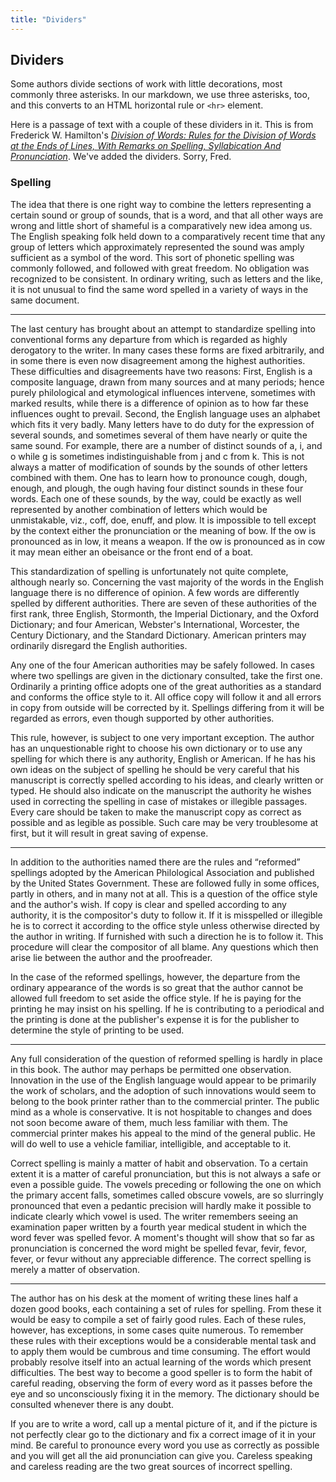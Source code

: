 ```yaml
---
title: "Dividers"
---
```


## Dividers

Some authors divide sections of work with little decorations, most commonly three asterisks. In our markdown, we use three asterisks, too, and this converts to an HTML horizontal rule or `<hr>` element.

Here is a passage of text with a couple of these dividers in it. This is from Frederick W. Hamilton's [*Division of Words: Rules for the Division of Words at the Ends of Lines, With Remarks on Spelling, Syllabication And Pronunciation*](http://www.gutenberg.org/files/17016/17016-h/17016-h.htm). We've added the dividers. Sorry, Fred.

### Spelling

The idea that there is one right way to combine the letters representing a certain sound or group of sounds, that is a word, and that all other ways are wrong and little short of shameful is a comparatively new idea among us. The English speaking folk held down to a comparatively recent time that any group of letters which approximately represented the sound was amply sufficient as a symbol of the word. This sort of phonetic spelling was commonly followed, and followed with great freedom. No obligation was recognized to be consistent. In ordinary writing, such as letters and the like, it is not unusual to find the same word spelled in a variety of ways in the same document.

***

The last century has brought about an attempt to standardize spelling into conventional forms any departure from which is regarded as highly derogatory to the writer. In many cases these forms are fixed arbitrarily, and in some there is even now disagreement among the highest authorities. These difficulties and disagreements have two reasons: First, English is a composite language, drawn from many sources and at many periods; hence purely philological and etymological influences intervene, sometimes with marked results, while there is a difference of opinion as to how far these influences ought to prevail. Second, the English language uses an alphabet which fits it very badly. Many letters have to do duty for the expression of several sounds, and sometimes several of them have nearly or quite the same sound. For example, there are a number of distinct sounds of a, i, and o while g is sometimes indistinguishable from j and c from k. This is not always a matter of modification of sounds by the sounds of other letters combined with them. One has to learn how to pronounce cough, dough, enough, and plough, the ough having four distinct sounds in these four words. Each one of these sounds, by the way, could be exactly as well represented by another combination of letters which would be unmistakable, viz., coff, doe, enuff, and plow. It is impossible to tell except by the context either the pronunciation or the meaning of bow. If the ow is pronounced as in low, it means a weapon. If the ow is pronounced as in cow it may mean either an obeisance or the front end of a boat.

This standardization of spelling is unfortunately not quite complete, although nearly so. Concerning the vast majority of the words in the English language there is no difference of opinion. A few words are differently spelled by different authorities. There are seven of these authorities of the first rank, three English, Stormonth, the Imperial Dictionary, and the Oxford Dictionary; and four American, Webster's International, Worcester, the Century Dictionary, and the Standard Dictionary. American printers may ordinarily disregard the English authorities.

Any one of the four American authorities may be safely followed. In cases where two spellings are given in the dictionary consulted, take the first one. Ordinarily a printing office adopts one of the great authorities as a standard and conforms the office style to it. All office copy will follow it and all errors in copy from outside will be corrected by it. Spellings differing from it will be regarded as errors, even though supported by other authorities.

This rule, however, is subject to one very important exception. The author has an unquestionable right to choose his own dictionary or to use any spelling for which there is any authority, English or American. If he has his own ideas on the subject of spelling he should be very careful that his manuscript is correctly spelled according to his ideas, and clearly written or typed. He should also indicate on the manuscript the authority he wishes used in correcting the spelling in case of mistakes or illegible passages. Every care should be taken to make the manuscript copy as correct as possible and as legible as possible. Such care may be very troublesome at first, but it will result in great saving of expense.

***

In addition to the authorities named there are the rules and “reformed” spellings adopted by the American Philological Association and published by the United States Government. These are followed fully in some offices, partly in others, and in many not at all. This is a question of the office style and the author's wish. If copy is clear and spelled according to any authority, it is the compositor's duty to follow it. If it is misspelled or illegible he is to correct it according to the office style unless otherwise directed by the author in writing. If furnished with such a direction he is to follow it. This procedure will clear the compositor of all blame. Any questions which then arise lie between the author and the proofreader.

In the case of the reformed spellings, however, the departure from the ordinary appearance of the words is so great that the author cannot be allowed full freedom to set aside the office style. If he is paying for the printing he may insist on his spelling. If he is contributing to a periodical and the printing is done at the publisher's expense it is for the publisher to determine the style of printing to be used.

***

Any full consideration of the question of reformed spelling is hardly in place in this book. The author may perhaps be permitted one observation. Innovation in the use of the English language would appear to be primarily the work of scholars, and the adoption of such innovations would seem to belong to the book printer rather than to the commercial printer. The public mind as a whole is conservative. It is not hospitable to changes and does not soon become aware of them, much less familiar with them. The commercial printer makes his appeal to the mind of the general public. He will do well to use a vehicle familiar, intelligible, and acceptable to it.

Correct spelling is mainly a matter of habit and observation. To a certain extent it is a matter of careful pronunciation, but this is not always a safe or even a possible guide. The vowels preceding or following the one on which the primary accent falls, sometimes called obscure vowels, are so slurringly pronounced that even a pedantic precision will hardly make it possible to indicate clearly which vowel is used. The writer remembers seeing an examination paper written by a fourth year medical student in which the word fever was spelled fevor. A moment's thought will show that so far as pronunciation is concerned the word might be spelled fevar, fevir, fevor, fever, or fevur without any appreciable difference. The correct spelling is merely a matter of observation.

***

The author has on his desk at the moment of writing these lines half a dozen good books, each containing a set of rules for spelling. From these it would be easy to compile a set of fairly good rules. Each of these rules, however, has exceptions, in some cases quite numerous. To remember these rules with their exceptions would be a considerable mental task and to apply them would be cumbrous and time consuming. The effort would probably resolve itself into an actual learning of the words which present difficulties. The best way to become a good speller is to form the habit of careful reading, observing the form of every word as it passes before the eye and so unconsciously fixing it in the memory. The dictionary should be consulted whenever there is any doubt.

If you are to write a word, call up a mental picture of it, and if the picture is not perfectly clear go to the dictionary and fix a correct image of it in your mind. Be careful to pronounce every word you use as correctly as possible and you will get all the aid pronunciation can give you. Careless speaking and careless reading are the two great sources of incorrect spelling.
